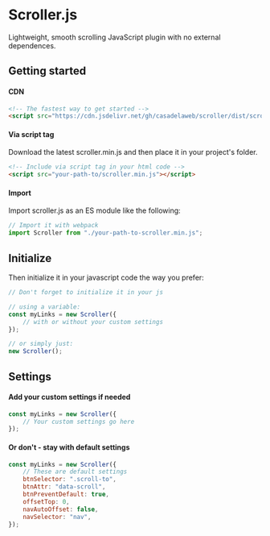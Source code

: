 # Scroller.js

Lightweight, smooth scrolling JavaScript plugin with no external dependences.

## Getting started

#### CDN
```html
<!-- The fastest way to get started -->
<script src="https://cdn.jsdelivr.net/gh/casadelaweb/scroller/dist/scroller.min.js>"></script>
```

#### Via script tag
Download the latest scroller.min.js and then place it in your project's folder.

```html
<!-- Include via script tag in your html code -->
<script src="your-path-to/scroller.min.js"></script>
```
#### Import
Import scroller.js as an ES module like the following:

```js 
// Import it with webpack
import Scroller from "./your-path-to-scroller.min.js";
```

## Initialize 
Then initialize it in your javascript code the way you prefer:

```js
// Don't forget to initialize it in your js

// using a variable:
const myLinks = new Scroller({
    // with or without your custom settings
});

// or simply just:
new Scroller();
```

## Settings

#### Add your custom settings if needed

```js
const myLinks = new Scroller({
    // Your custom settings go here
});
```

#### Or don't - stay with default settings
```js 
const myLinks = new Scroller({
    // These are default settings
    btnSelector: ".scroll-to",
    btnAttr: "data-scroll",
    btnPreventDefault: true,
    offsetTop: 0,
    navAutoOffset: false,
    navSelector: "nav",
});
```
